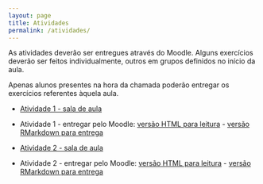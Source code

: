 ```yaml
---
layout: page
title: Atividades
permalink: /atividades/
---
```



As atividades deverão ser entregues através do Moodle. Alguns exercícios deverão ser feitos individualmente, outros em grupos definidos no início da aula. 

Apenas alunos presentes na hora da chamada poderão entregar os exercícios referentes àquela aula.


* [Atividade 1 - sala de aula](atividade01/labintro.pdf)
* Atividade 1 - entregar pelo Moodle: [versão HTML para leitura](atividade01/Ex01.html) - [versão RMarkdown para entrega](atividade01/Ex01.Rmd.zip)

* [Atividade 2 - sala de aula](atividade02/lab2.pdf)
* Atividade 2 - entregar pelo Moodle: [versão HTML para leitura](atividade02/Ex02.html) - [versão RMarkdown para entrega](atividade02/Ex02.Rmd.zip)
